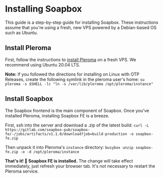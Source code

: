 # Installing Soapbox

This guide is a step-by-step guide for installing Soapbox. These instructions assume that you're using a fresh, new VPS powered by a Debian-based OS such as Ubuntu.

## Install Pleroma

First, follow the instructions to [install Pleroma](https://docs-develop.pleroma.social/backend/installation/debian_based_en/) on a fresh VPS. We recommend using Ubuntu 20.04 LTS.

**Note:** If you followed the directions for installing on Linux with OTP Releases, create the following symlink in the pleroma user's home:
``su pleroma -s $SHELL -lc "ln -s /var/lib/pleroma /opt/pleroma/instance"``

## Install Soapbox

The Soapbox frontend is the main component of Soapbox. Once you've installed Pleroma, installing Soapbox FE is a breeze.

First, ssh into the server and download a .zip of the latest build: ``curl -L https://gitlab.com/soapbox-pub/soapbox-fe/-/jobs/artifacts/v1.1.0/download?job=build-production -o soapbox-fe.zip``

Then unpack it into Pleroma's ``instance`` directory: ``busybox unzip soapbox-fe.zip -o -d /opt/pleroma/instance``

**That's it! 🎉 Soapbox FE is installed.** The change will take effect immediately, just refresh your browser tab. It's not necessary to restart the Pleroma service.
